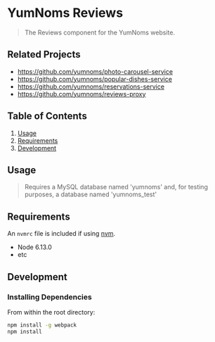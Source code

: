 # YumNoms Reviews

> The Reviews component for the YumNoms website.

## Related Projects

  - https://github.com/yumnoms/photo-carousel-service
  - https://github.com/yumnoms/popular-dishes-service
  - https://github.com/yumnoms/reservations-service
  - https://github.com/yumnoms/reviews-proxy

## Table of Contents

1. [Usage](#Usage)
1. [Requirements](#requirements)
1. [Development](#development)

## Usage

> Requires a MySQL database named 'yumnoms' and, for testing purposes, a database named 'yumnoms_test'

## Requirements

An `nvmrc` file is included if using [nvm](https://github.com/creationix/nvm).

- Node 6.13.0
- etc

## Development

### Installing Dependencies

From within the root directory:

```sh
npm install -g webpack
npm install
```
